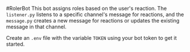 #RolerBot
This bot assigns roles based on the user's reaction. The `listener.py` listens to a specific channel's message for reactions, and the `message.py` creates a new message for reactions or updates the existing message in that channel.

Create an `.env` file with the variable `TOKEN` using your bot token to get it started.